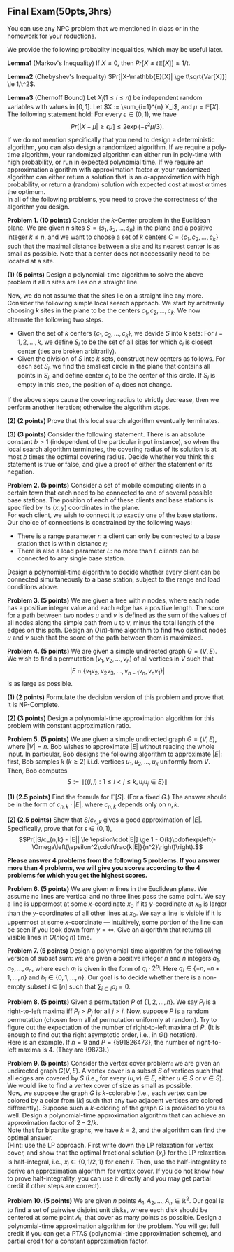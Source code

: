## Final Exam(50pts,3hrs)
You can use any NPC problem that we mentioned in class or in the homework for your reductions.

We provide the following probablity inequalities, which may be useful later.

**Lemma1** (Markov's Inequality) If $X \ge 0$, then $Pr[X \ge t\mathbb{E}[X]] \le 1/t$.

**Lemma2** (Chebyshev's Inequality) $Pr[|X-\mathbb{E}[X]| \ge t\sqrt{Var[X]}] \le 1/t^2$.

**Lemma3** (Chernoff Bound) Let $X_i (1\le i \le n)$ be independent random variables with values in $[0,1]$. Let $X := \sum_{i=1}^{n} X_i$, and $\mu = \mathbb{E}[X]$. The following statement hold: For every $\epsilon \in (0,1)$, we have
$$Pr[|X-\mu| \ge \epsilon \mu] \le 2\exp(-\epsilon^2\mu/3).$$

If we do not mention specifically that you need to design a deterministic algorithm, you can also design a randomized algorithm. If we require a poly-time algorithm, your randomized algorithm can either run in poly-time with high probability, or run in expected polynomial time. If we require an approximation algorithm with approximation factor $\alpha$, your randomized algorithm can either return a solution that is an $\alpha$-approximation with high probability, or return a (random) solution with expected cost at most $\alpha$ times the optimum.  
In all of the following problems, you need to prove the correctness of the algorithm you design.

**Problem 1. (10 points)**
Consider the $k$-Center problem in the Euclidean plane. We are given $n$ sites $S = \{s_1, s_2, \ldots, s_n\}$ in the plane and a positive integer $k \le n$, and we want to choose a set of $k$ centers $C = \{c_1, c_2, \ldots, c_k\}$ such that the maximal distance between a site and its nearest center is as small as possible. Note that a center does not neccessarily need to be located at a site.

**(1) (5 points)** Design a polynomial-time algorithm to solve the above problem if all $n$ sites are lies on a straight line.

Now, we do not assume that the sites lie on a straight line any more. Consider the following simple local search approach. We start by arbitrarily choosing $k$ sites in the plane to be the centers $c_1, c_2, \ldots, c_k$. We now alternate the following two steps.
- Given the set of $k$ centers $\{c_1, c_2, \ldots, c_k\}$, we devide $S$ into $k$ sets: For $i = 1, 2, \ldots, k$, we define $S_i$ to be the set of all sites for which $c_i$ is closest center (ties are broken arbitrarily).
- Given the division of $S$ into $k$ sets, construct new centers as follows. For each set $S_i$, we find the smallest circle in the plane that contains all points in $S_i$, and define center $c_i$ to be the center of this circle. If $S_i$ is empty in this step, the position of $c_i$ does not change.

If the above steps cause the covering radius to strictly decrease, then we perform another iteration; otherwise the algorithm stops.

**(2) (2 points)** Prove that this local search algorithm eventually terminates.

**(3) (3 points)** Consider the following statement. There is an absolute constant $b > 1$ (independent of the particular input instance), so when the local search algorithm terminates, the covering radius of its solution is at most $b$ times the optimal covering radius. Decide whether you think this statement is true or false, and give a proof of either the statement or its negation.

**Problem 2. (5 points)**
Consider a set of mobile computing clients in a certain town that each need to be connected to one of several possible base stations. The position of each of these clients and base stations is specified by its $(x, y)$ coordinates in the plane.  
For each client, we wish to connect it to exactly one of the base stations. Our choice of connections is constrained by the following ways:
- There is a range parameter $r$: a client can only be connected to a base station that is within distance $r$;
- There is also a load parameter $L$: no more than $L$ clients can be connected to any single base station.

Design a polynomial-time algorithm to decide whether every client can be connected simultaneously to a base station, subject to the range and load conditions above.

**Problem 3. (5 points)**
We are given a tree with $n$ nodes, where each node has a positive integer value and each edge has a positive length. The score for a path between two nodes $u$ and $v$ is defined as the sum of the values of all nodes along the simple path from $u$ to $v$, minus the total length of the edges on this path. Design an $O(n)$-time algorithm to find two distinct nodes $u$ and $v$ such that the score of the path between them is maximized.

**Problem 4. (5 points)**
We are given a simple undirected graph $G = (V, E)$. We wish to find a permutation $(v_1, v_2, \ldots, v_n)$ of all vertices in $V$ such that
$$|E\cap\{v_1v_2, v_2v_3, \ldots, v_{n-1}v_n, v_nv_1\}|$$
is as large as possible.

**(1) (2 points)** Formulate the decision version of this problem and prove that it is NP-Complete.

**(2) (3 points)** Design a polynomial-time approximation algorithm for this problem with constant approximation ratio.

**Problem 5. (5 points)**
We are given a simple undirected graph $G = (V, E)$, where $|V| = n$. Bob wishes to approximate $|E|$ without reading the whole input. In particular, Bob designs the following algorithm to approximate $|E|$: first, Bob samples $k$ ($k \ge 2$) i.i.d. vertices $u_1, u_2, \ldots, u_k$ uniformly from $V$. Then, Bob computes
$$S := \|\{(i, j): 1 \le i < j \le k, u_iu_j \in E\}\|$$

**(1) (2.5 points)** Find the formula for $\mathbb{E}[S]$. (For a fixed $G$.) The answer should be in the form of $c_{n,k} \cdot |E|$, where $c_{n,k}$ depends only on $n, k$.

**(2) (2.5 points)** Show that $S/c_{n,k}$ gives a good approximation of $|E|$. Specifically, prove that for $\epsilon \in (0, 1)$,
$$Pr[|S/c_{n,k} - |E|| \le \epsilon\cdot|E|] \ge 1 - O(k)\cdot\exp\left(-\Omega\left(\epsilon^2\cdot\frac{k|E|}{n^2}\right)\right).$$

**Please answer 4 problems from the following 5 problems. If you answer more than 4 problems, we will give you scores according to the 4 problems for which you get the highest scores.**

**Problem 6. (5 points)**
We are given $n$ lines in the Euclidean plane. We assume no lines are vertical and no three lines pass the same point. We say a line is uppermost at some $x$-coordinate $x_0$ if its $y$-coordinate at $x_0$ is larger than the $y$-coordinates of all other lines at $x_0$. We say a line is visible if it is uppermost at some $x$-coordinate — intuitively, some portion of the line can be seen if you look down from $y = \infty$. Give an algorithm that returns all visible lines in $O(n\log n)$ time.

**Problem 7. (5 points)**
Design a polynomial-time algorithm for the following version of subset sum: we are given a positive integer $n$ and $n$ integers $a_1, a_2, \ldots, a_n$, where each $a_i$ is given in the form of $q_i \cdot 2^{b_i}$. Here $q_i \in \{-n, -n + 1, \ldots, n\}$ and $b_i \in \{0,1,\ldots,n\}$. Our goal is to decide whether there is a non-empty subset $I \subseteq [n]$ such that $\sum_{i \in I} a_i = 0$.

**Problem 8. (5 points)**
Given a permutation $P$ of $\{1,2,\ldots,n\}$. We say $P_i$ is a right-to-left maxima iff $P_i > P_j$ for all $j > i$. Now, suppose $P$ is a random permutation (chosen from all $n!$ permutation uniformly at random). Try to figure out the expectation of the number of right-to-left maxima of $P$. (It is enough to find out the right asymptotic order, i.e., in $\Theta()$ notation).  
Here is an example. If $n = 9$ and $P = \{591826473\}$, the number of right-to-left maxima is 4. (They are $\{9873\}$.)

**Problem 9. (5 points)**
Consider the vertex cover problem: we are given an undirected graph $G(V, E)$. A vertex cover is a subset $S$ of vertices such that all edges are covered by $S$ (i.e., for every $(u, v) \in E$, either $u \in S$ or $v \in S$). We would like to find a vertex cover of size as small as possible.  
Now, we suppose the graph $G$ is $k$-colorable (i.e., each vertex can be colored by a color from $[k]$ such that any two adjacent vertices are colored differently). Suppose such a $k$-coloring of the graph $G$ is provided to you as well. Design a polynomial-time approximation algorithm that can achieve an approximation factor of $2 - 2/k$.  
Note that for bipartite graphs, we have $k = 2$, and the algorithm can find the optimal answer.  
(Hint: use the LP approach. First write down the LP relaxation for vertex cover, and show that the optimal fractional solution $\{x_i\}$ for the LP relaxation is half-integral, i.e., $x_i \in \{0, 1/2, 1\}$ for each $i$. Then, use the half-integrality to derive an approximation algorithm for vertex cover. If you do not know how to prove half-integrality, you can use it directly and you may get partial credit if other steps are correct).

**Problem 10. (5 points)**
We are given $n$ points $A_1, A_2, \ldots, A_n \in \mathbb{R}^2$. Our goal is to find a set of pairwise disjoint unit disks, where each disk should be centered at some point $A_i$, that cover as many points as possible. Design a polynomial-time approximation algorithm for the problem. You will get full credit if you can get a PTAS (polynomial-time approximation scheme), and partial credit for a constant approximation factor.
